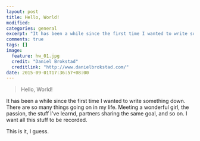 ```yaml
---
layout: post
title: Hello, World!
modified:
categories: general
excerpt: "It has been a while since the first time I wanted to write something down."
comments: true
tags: []
image: 
  feature: hw_01.jpg
  credit: "Daniel Brokstad"
  creditlink: "http://www.danielbrokstad.com/"
date: 2015-09-01T17:36:57+08:00
---
```


> Hello, World!

It has been a while since the first time I wanted to write something down. There are so many things going on in my life. Meeting a wonderful girl, the passion, the stuff I've learnd, partners sharing the same goal, and so on. I want all this stuff to be recorded.


This is it, I guess.